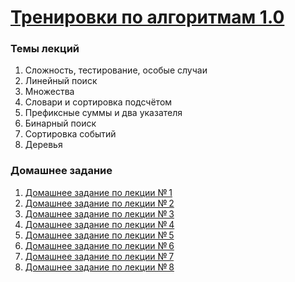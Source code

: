 # [Тренировки по алгоритмам 1.0 ](https://yandex.ru/yaintern/algorithm-training_1)

### Темы лекций
1. Сложность, тестирование, особые случаи
2. Линейный поиск
3. Множества
4. Словари и сортировка подсчётом
5. Префиксные суммы и два указателя
6. Бинарный поиск
7. Сортировка событий
8. Деревья

### Домашнее задание
1. [Домашнее задание по лекции № 1](https://contest.yandex.ru/contest/27393/)
2. [Домашнее задание по лекции № 2](https://contest.yandex.ru/contest/27472/)
3. [Домашнее задание по лекции № 3](https://contest.yandex.ru/contest/27663/)
4. [Домашнее задание по лекции № 4](https://contest.yandex.ru/contest/27665/)
5. [Домашнее задание по лекции № 5](https://contest.yandex.ru/contest/27794/)
6. [Домашнее задание по лекции № 6](https://contest.yandex.ru/contest/27393/)
7. [Домашнее задание по лекции № 7](https://contest.yandex.ru/contest/27883/)
8. [Домашнее задание по лекции № 8](https://contest.yandex.ru/contest/28069/)
